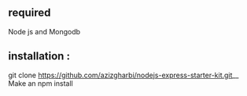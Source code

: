
## required
Node js and Mongodb
## installation :
git clone https://github.com/azizgharbi/nodejs-express-starter-kit.git__
Make an npm install
